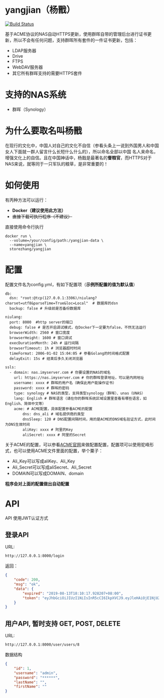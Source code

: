 # yangjian（杨戬）
[![Build Status](https://drone.storezhang.imyserver.com:20443/api/badges/imynas/yangjian/status.svg)](https://drone.storezhang.imyserver.com:20443/imynas/yangjian)

基于ACME协议的NAS自动HTTPS更新，使用群晖自带的管理后台进行证书更新，所以不会有任何问题，支持群晖所有套件的一件证书更新，包括：
- LDAP服务器
- Drive
- FTPS
- WebDAV服务器
- 其它所有群晖支持的需要HTTPS套件


# 支持的NAS系统
- 群晖（Synology）


# 为什么要取名叫杨戬
在现行的文化中，中国人对自己的文化不自信（参看头条上一说到外国男人和中国女人下面就一群人留言什么长短什么什么的），所以命名全部以中国
名人来命名，增强文化上的自信。且在中国神话中，杨戬是最著名的**督粮官**，而HTTPS对于NAS来说，就等同于一只军队的粮草，是非常重要的！


# 如何使用
有丙种方法可以运行：
- **Docker（建议使用此方法）**
- ~~直接下载可执行程序（不建议）~~

直接使用命令行执行
```
docker run \
  --volume=/your/config/path:/yangjian-data \
  --name=yangjian \
  storezhang/yangjian
```


# 配置
配置文件名为config.yml，有如下配置项（**示例所配置的值为默认值**）
```
db:
  dsn: "root:@tcp(127.0.0.1:3306)/niulang?charset=utf8&parseTime=True&loc=Local"  # 数据库的dsn
  backup: false # 升级前是否备份数据库

niulang:
  port: 8000  #http server的端口
  debug: false # 是否开启调试模式，在Docker下一定要为false，不然无法运行
  browserWidth: 2560 # 窗口宽度
  browserHeight: 1600 # 窗口调试
  execDurationMonth: 24h # 运行间隔
  browserTimeout: 1h # 浏览器超时时间
  timeFormat: 2006-01-02 15:04:05 # 参看Golang的时间格式配置
  delayExit: 15s # 结束后多久关闭浏览器

ssls:
  - domain: nas.imyserver.com # 你要设置的NAS的域名
    url: https://nas.imyserver.com # 你的群晖登录地址，可以是内网地址
    username: xxxx # 群晖的用户名（确保此用户能操作证书）
    password: xxxx # 群晖的密码
    type: synology # NAS的类型，支持类型synology（群晖）、unas（UNAS）
    lang: English # 群晖语言（请在你的群晖系统区域设置里查看有哪些语言，如English、简体中文等）
    acme: # ACME配置，具体配置参看ACME的配置
        dns: dns_ali # 域名提供商的类型
        dnsSleep: 120 # DNS配置间隔时间，用的是ACME的DNS域名验证方式，此时间为DNS生效时间
        aliKey: xxxx # 阿里的Key
        aliSecret: xxxx # 阿里的Secret

```

关于ACME的配置，可以参看[ACME官网](https://github.com/Neilpang/acme.sh)来做配置配置，配置项可以使用驼峰形式，也可以使用ACME文件里面的配置，举个粟子：
- Ali_Key可以写成aliKey、Ali_Key
- Ali_Secret可以写成aliSecret、Ali_Secret
- DOMAIN可以写成DOMAIN、domain

**程序会对上面的配置做出自动配置**

# API

API 使用JWT认证方式

## 登录API
URL:
```bash
http://127.0.0.1:8000/login
```
返回：
```json
{
    "code": 200,
    "msg": "ok",
    "data": {
        "expired": "2019-08-13T18:10:17.928207+08:00",
        "token": "eyJhbGciOiJIUzI1NiIsInR5cCI6IkpXVCJ9.eyJleHAiOjE1NjU2OTEwMTcsImlkIjoidGVzdDUiLCJvcmlnX2lhdCI6MTU2NTY4NzQxN30.Z4OGgPy5TD86plQkdKm7tX2H_fUF5ZtfMzdz8o-QAPM"
    }
}
```

## 用户API, 暂时支持 GET, POST, DELETE
URL:
```bash
http://127.0.0.1:8000/user/users/8
```
数据结构
```json
{
    "id": 1,
    "username": "admin",
    "password": "******",
    "lastName": "",
    "firstName": ""
}
```